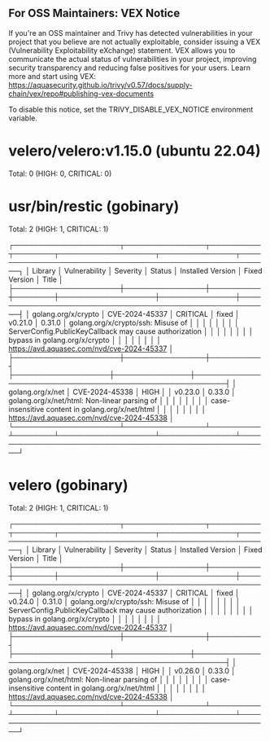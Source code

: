 
For OSS Maintainers: VEX Notice
--------------------------------
If you're an OSS maintainer and Trivy has detected vulnerabilities in your project that you believe are not actually exploitable, consider issuing a VEX (Vulnerability Exploitability eXchange) statement.
VEX allows you to communicate the actual status of vulnerabilities in your project, improving security transparency and reducing false positives for your users.
Learn more and start using VEX: https://aquasecurity.github.io/trivy/v0.57/docs/supply-chain/vex/repo#publishing-vex-documents

To disable this notice, set the TRIVY_DISABLE_VEX_NOTICE environment variable.


velero/velero:v1.15.0 (ubuntu 22.04)
====================================
Total: 0 (HIGH: 0, CRITICAL: 0)


usr/bin/restic (gobinary)
=========================
Total: 2 (HIGH: 1, CRITICAL: 1)

┌─────────────────────┬────────────────┬──────────┬────────┬───────────────────┬───────────────┬────────────────────────────────────────────────────────┐
│       Library       │ Vulnerability  │ Severity │ Status │ Installed Version │ Fixed Version │                         Title                          │
├─────────────────────┼────────────────┼──────────┼────────┼───────────────────┼───────────────┼────────────────────────────────────────────────────────┤
│ golang.org/x/crypto │ CVE-2024-45337 │ CRITICAL │ fixed  │ v0.21.0           │ 0.31.0        │ golang.org/x/crypto/ssh: Misuse of                     │
│                     │                │          │        │                   │               │ ServerConfig.PublicKeyCallback may cause authorization │
│                     │                │          │        │                   │               │ bypass in golang.org/x/crypto                          │
│                     │                │          │        │                   │               │ https://avd.aquasec.com/nvd/cve-2024-45337             │
├─────────────────────┼────────────────┼──────────┤        ├───────────────────┼───────────────┼────────────────────────────────────────────────────────┤
│ golang.org/x/net    │ CVE-2024-45338 │ HIGH     │        │ v0.23.0           │ 0.33.0        │ golang.org/x/net/html: Non-linear parsing of           │
│                     │                │          │        │                   │               │ case-insensitive content in golang.org/x/net/html      │
│                     │                │          │        │                   │               │ https://avd.aquasec.com/nvd/cve-2024-45338             │
└─────────────────────┴────────────────┴──────────┴────────┴───────────────────┴───────────────┴────────────────────────────────────────────────────────┘

velero (gobinary)
=================
Total: 2 (HIGH: 1, CRITICAL: 1)

┌─────────────────────┬────────────────┬──────────┬────────┬───────────────────┬───────────────┬────────────────────────────────────────────────────────┐
│       Library       │ Vulnerability  │ Severity │ Status │ Installed Version │ Fixed Version │                         Title                          │
├─────────────────────┼────────────────┼──────────┼────────┼───────────────────┼───────────────┼────────────────────────────────────────────────────────┤
│ golang.org/x/crypto │ CVE-2024-45337 │ CRITICAL │ fixed  │ v0.24.0           │ 0.31.0        │ golang.org/x/crypto/ssh: Misuse of                     │
│                     │                │          │        │                   │               │ ServerConfig.PublicKeyCallback may cause authorization │
│                     │                │          │        │                   │               │ bypass in golang.org/x/crypto                          │
│                     │                │          │        │                   │               │ https://avd.aquasec.com/nvd/cve-2024-45337             │
├─────────────────────┼────────────────┼──────────┤        ├───────────────────┼───────────────┼────────────────────────────────────────────────────────┤
│ golang.org/x/net    │ CVE-2024-45338 │ HIGH     │        │ v0.26.0           │ 0.33.0        │ golang.org/x/net/html: Non-linear parsing of           │
│                     │                │          │        │                   │               │ case-insensitive content in golang.org/x/net/html      │
│                     │                │          │        │                   │               │ https://avd.aquasec.com/nvd/cve-2024-45338             │
└─────────────────────┴────────────────┴──────────┴────────┴───────────────────┴───────────────┴────────────────────────────────────────────────────────┘
